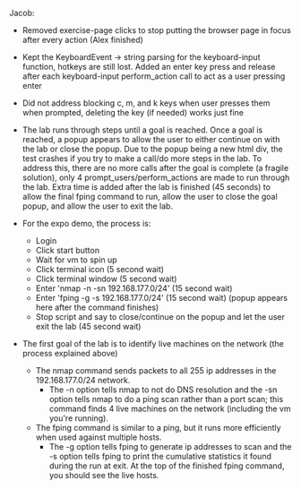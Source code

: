 Jacob:

- Removed exercise-page clicks to stop putting the browser page in focus after every action (Alex finished)

- Kept the KeyboardEvent -> string parsing for the keyboard-input function, hotkeys are still lost. Added an enter key press and release after each keyboard-input perform_action call to act as a user pressing enter

- Did not address blocking c, m, and k keys when user presses them when prompted, deleting the key (if needed) works just fine

- The lab runs through steps until a goal is reached. Once a goal is reached, a popup appears to allow the user to either continue on with the lab or close the popup. Due to the popup being a new html div, the test crashes if you try to make a call/do more steps in the lab. To address this, there are no more calls after the goal is complete (a fragile solution), only 4 prompt_users/perform_actions are made to run through the lab. Extra time is added after the lab is finished (45 seconds) to allow the final fping command to run, allow the user to close the goal popup, and allow the user to exit the lab.

- For the expo demo, the process is:
    - Login
    - Click start button
    - Wait for vm to spin up
    - Click terminal icon (5 second wait)
    - Click terminal window (5 second wait)
    - Enter 'nmap -n -sn 192.168.177.0/24' (15 second wait)
    - Enter 'fping -g -s 192.168.177.0/24' (15 second wait) (popup appears here after the command finishes) 
    - Stop script and say to close/continue on the popup and let the user exit the lab (45 second wait)

- The first goal of the lab is to identify live machines on the network (the process explained above)
    - The nmap command sends packets to all 255 ip addresses in the 192.168.177.0/24 network. 
        - The -n option tells nmap to not do DNS resolution and the -sn option tells nmap to do a ping scan rather than a port scan; this command finds 4 live machines on the network (including the vm you're running). 
    - The fping command is similar to a ping, but it runs more efficiently when used against multiple hosts. 
        - The -g option tells fping to generate ip addresses to scan and the -s option tells fping to print the cumulative statistics it found during the run at exit. At the top of the finished fping command, you should see the live hosts.